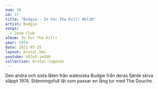 ```yaml
---
num: 28
id: 27
title: "Budgie - In For The Kill! #bl28"
artist: Budgie
songs:
  - Zoom Club
album: In For The Kill!
year: 1974
date: 2021-07-25
layout: brutal.hbs
youtube: VG7e3-jm3UU
collection: brutal-legends
---
```


Den andra och sista låten från walesiska Budgie från deras fjärde skiva släppt 1974. Stämningsfull låt som passar en lång tur med The Douche.
